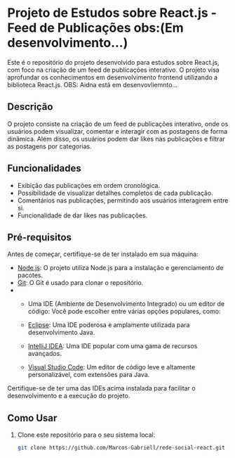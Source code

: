# Projeto de Estudos sobre React.js - Feed de Publicações obs:(Em desenvolvimento...)


Este é o repositório do projeto desenvolvido para estudos sobre React.js, com foco na criação de um feed de publicações interativo. O projeto visa aprofundar os conhecimentos em desenvolvimento frontend utilizando a biblioteca React.js. OBS: Aidna está em desenvovliemnto...


## Descrição

O projeto consiste na criação de um feed de publicações interativo, onde os usuários podem visualizar, comentar e interagir com as postagens de forma dinâmica. Além disso, os usuários podem dar likes nas publicações e filtrar as postagens por categorias.

## Funcionalidades

- Exibição das publicações em ordem cronológica.
- Possibilidade de visualizar detalhes completos de cada publicação.
- Comentários nas publicações, permitindo aos usuários interagirem entre si.
- Funcionalidade de dar likes nas publicações.

## Pré-requisitos

Antes de começar, certifique-se de ter instalado em sua máquina:

- [Node.js](https://nodejs.org/): O projeto utiliza Node.js para a instalação e gerenciamento de pacotes.
- [Git](https://git-scm.com/): O Git é usado para clonar o repositório.
- - Uma IDE (Ambiente de Desenvolvimento Integrado) ou um editor de código: Você pode escolher entre várias opções populares, como:

  - [Eclipse](https://www.eclipse.org/downloads/): Uma IDE poderosa e amplamente utilizada para desenvolvimento Java.
  - [IntelliJ IDEA](https://www.jetbrains.com/idea/download/): Uma IDE popular com uma gama de recursos avançados.
  - [Visual Studio Code](https://code.visualstudio.com/download): Um editor de código leve e altamente personalizável, com extensões para Java.

Certifique-se de ter uma das IDEs acima instalada para facilitar o desenvolvimento e a execução do projeto.

## Como Usar

1. Clone este repositório para o seu sistema local:
   ```sh
   git clone https://github.com/Marcos-Gabriell/rede-social-react.git

